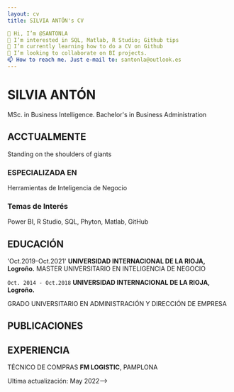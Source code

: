 ```yaml
---
layout: cv
title: SILVIA ANTÓN's CV

👋 Hi, I’m @SANTONLA
👀 I’m interested in SQL, Matlab, R Studio; Github tips
🌱 I’m currently learning how to do a CV on Github
💞️ I’m looking to collaborate on BI projects.
📫 How to reach me. Just e-mail to: santonla@outlook.es
---
```

# SILVIA ANTÓN
MSc. in Business Intelligence. Bachelor's in Business Administration


## ACCTUALMENTE

Standing on the shoulders of giants

### ESPECIALIZADA EN

Herramientas de Inteligencia de Negocio


### Temas de Interés

Power BI, R Studio, SQL, Phyton, Matlab, GitHub


## EDUCACIÓN

'Oct.2019-Oct.2021'
__UNIVERSIDAD INTERNACIONAL DE LA RIOJA, Logroño.__
MASTER UNIVERSITARIO EN INTELIGENCIA DE NEGOCIO

`Oct. 2014 - Oct.2018`
__UNIVERSIDAD INTERNACIONAL DE LA RIOJA, Logroño.__

GRADO UNIVERSITARIO EN ADMINISTRACIÓN Y DIRECCIÓN DE EMPRESA



## PUBLICACIONES

<!-- A list is also available [online]() -->




## EXPERIENCIA

TÉCNICO DE COMPRAS
__FM LOGISTIC__, PAMPLONA






Ultima actualización: May 2022-->


